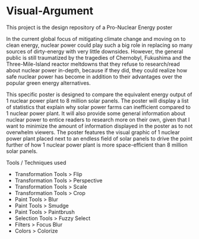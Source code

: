 # Visual-Argument

This project is the design repository of a Pro-Nuclear Energy poster

In the current global focus of mitigating climate change and moving on to clean energy, nuclear power could play such a big role in replacing so many sources of dirty-energy with very little downsides. However, the general public is still traumatized by the tragedies of Chernobyl, Fukushima and the Three-Mile-Island reactor meltdowns that they refuse to research/read about nuclear power in-depth, because if they did, they could realize how safe nuclear power has become in addition to their advantages over the popular green energy alternatives.

This specific poster is designed to compare the equivalent energy output of 1 nuclear power plant to 8 million solar panels. The poster will display a list of statistics that explain why solar power farms can inefficient compared to 1 nuclear power plant. It will also provide some general information about nuclear power to entice readers to research more on their own, given that I want to minimize the amount of information displayed in the poster as to not overwhelm viewers.
The poster features the visual graphic of 1 nuclear power plant placed next to an endless field of solar panels to drive the point further of how 1 nuclear power plant is more space-efficient than 8 million solar panels.


Tools / Techniques used
- Transformation Tools > Flip
- Transformation Tools > Perspective
- Transformation Tools > Scale
- Transformation Tools > Crop
- Paint Tools > Blur
- Paint Tools > Smudge
- Paint Tools > Paintbrush
- Selection Tools > Fuzzy Select
- Filters > Focus Blur
- Colors > Colorize



